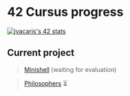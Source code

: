 <h1>42 Cursus progress</h1>

[![jvacaris's 42 stats](https://badge42.herokuapp.com/api/stats/jvacaris?privacyEmail=true)](http://42madrid.com)

<h2>Current project</h2>

> [Minishell](https://github.com/JorgeVB20007/minishell) (waiting for evaluation)

> [Philosophers](https://github.com/JorgeVB20007/philosophers) ⏳
